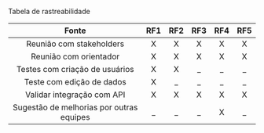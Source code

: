 Tabela de rastreabilidade

| Fonte   |  RF1    |  RF2    |  RF3    |  RF4    | RF5     |    
| :-----: | :-----: | :-----: | :-----: | :-----: | :-----: | 
| Reunião com stakeholders | X | X | X | X | X |
| Reunião com orientador | X | X | X | X | X |
| Testes com criação de usuários | X | X | _ | _ | _ | 
| Teste com edição de dados | X | _ | _ | _ | _ |
| Validar integração com API | X | X | X | X | X |
| Sugestão de melhorias por outras equipes | _ | _ | _ | X | _ |  
